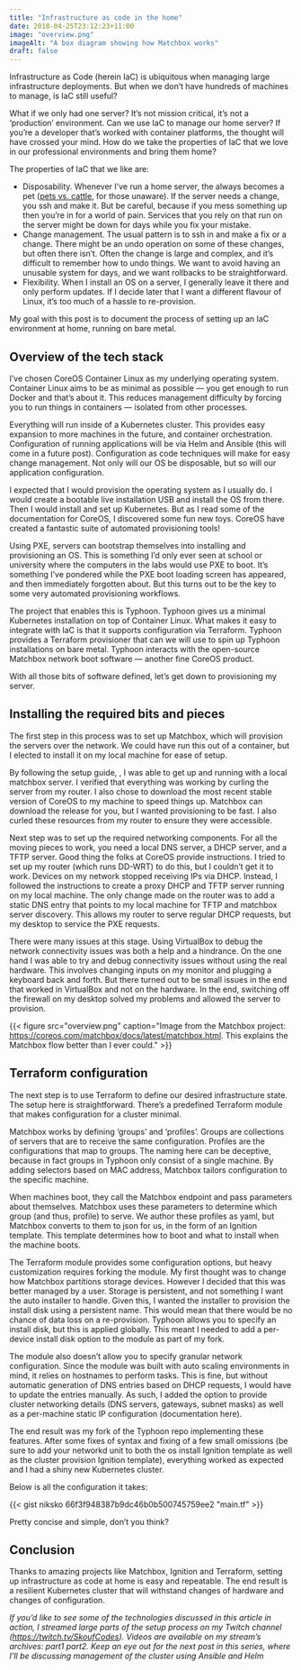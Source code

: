 ```yaml
---
title: "Infrastructure as code in the home"
date: 2018-04-25T23:12:23+11:00
image: "overview.png"
imageAlt: "A box diagram showing how Matchbox works"
draft: false
---
```


Infrastructure as Code (herein IaC) is ubiquitous when managing large infrastructure deployments.
But when we don’t have hundreds of machines to manage, is IaC still useful?
<!--more-->
What if we only had one server? It’s not mission critical, it’s not a ‘production’ environment.
Can we use IaC to manage our home server? If you’re a developer that’s worked with container platforms, the thought will have crossed your mind.
How do we take the properties of IaC that we love in our professional environments and bring them home?

The properties of IaC that we like are:

* Disposability. Whenever I’ve run a home server, the always becomes a pet ([pets vs. cattle](http://cloudscaling.com/blog/cloud-computing/the-history-of-pets-vs-cattle/), for those unaware). If the server needs a change, you ssh and make it. But be careful, because if you mess something up then you’re in for a world of pain. Services that you rely on that run on the server might be down for days while you fix your mistake.
* Change management. The usual pattern is to ssh in and make a fix or a change. There might be an undo operation on some of these changes, but often there isn’t. Often the change is large and complex, and it’s difficult to remember how to undo things. We want to avoid having an unusable system for days, and we want rollbacks to be straightforward.
* Flexibility. When I install an OS on a server, I generally leave it there and only perform updates. If I decide later that I want a different flavour of Linux, it’s too much of a hassle to re-provision.

My goal with this post is to document the process of setting up an IaC environment at home, running on bare metal.

## Overview of the tech stack

I’ve chosen CoreOS Container Linux as my underlying operating system. Container Linux aims to be as minimal as possible — you get enough to run Docker and that’s about it. This reduces management difficulty by forcing you to run things in containers — isolated from other processes.

Everything will run inside of a Kubernetes cluster. This provides easy expansion to more machines in the future, and container orchestration. Configuration of running applications will be via Helm and Ansible (this will come in a future post). Configuration as code techniques will make for easy change management. Not only will our OS be disposable, but so will our application configuration.

I expected that I would provision the operating system as I usually do. I would create a bootable live installation USB and install the OS from there. Then I would install and set up Kubernetes. But as I read some of the documentation for CoreOS, I discovered some fun new toys. CoreOS have created a fantastic suite of automated provisioning tools!

Using PXE, servers can bootstrap themselves into installing and provisioning an OS. This is something I’d only ever seen at school or university where the computers in the labs would use PXE to boot. It’s something I’ve pondered while the PXE boot loading screen has appeared, and then immediately forgotten about. But this turns out to be the key to some very automated provisioning workflows.

The project that enables this is Typhoon. Typhoon gives us a minimal Kubernetes installation on top of Container Linux. What makes it easy to integrate with IaC is that it supports configuration via Terraform. Typhoon provides a Terraform provisioner that can we will use to spin up Typhoon installations on bare metal. Typhoon interacts with the open-source Matchbox network boot software — another fine CoreOS product.

With all those bits of software defined, let’s get down to provisioning my server.

## Installing the required bits and pieces

The first step in this process was to set up Matchbox, which will provision the servers over the network. We could have run this out of a container, but I elected to install it on my local machine for ease of setup.

By following the setup guide, , I was able to get up and running with a local matchbox server. I verified that everything was working by curling the server from my router. I also chose to download the most recent stable version of CoreOS to my machine to speed things up. Matchbox can download the release for you, but I wanted provisioning to be fast. I also curled these resources from my router to ensure they were accessible.

Next step was to set up the required networking components. For all the moving pieces to work, you need a local DNS server, a DHCP server, and a TFTP server. Good thing the folks at CoreOS provide instructions. I tried to set up my router (which runs DD-WRT) to do this, but I couldn’t get it to work. Devices on my network stopped receiving IPs via DHCP. Instead, I followed the instructions to create a proxy DHCP and TFTP server running on my local machine. The only change made on the router was to add a static DNS entry that points to my local machine for TFTP and matchbox server discovery. This allows my router to serve regular DHCP requests, but my desktop to service the PXE requests.

There were many issues at this stage. Using VirtualBox to debug the network connectivity issues was both a help and a hindrance. On the one hand I was able to try and debug connectivity issues without using the real hardware. This involves changing inputs on my monitor and plugging a keyboard back and forth. But there turned out to be small issues in the end that worked in VirtualBox and not on the hardware. In the end, switching off the firewall on my desktop solved my problems and allowed the server to provision.

{{< figure src="overview.png" caption="Image from the Matchbox project: https://coreos.com/matchbox/docs/latest/matchbox.html. This explains the Matchbox flow better than I ever could." >}}

## Terraform configuration

The next step is to use Terraform to define our desired infrastructure state. The setup here is straightforward. There’s a predefined Terraform module that makes configuration for a cluster minimal.

Matchbox works by defining ‘groups’ and ‘profiles’. Groups are collections of servers that are to receive the same configuration. Profiles are the configurations that map to groups. The naming here can be deceptive, because in fact groups in Typhoon only consist of a single machine. By adding selectors based on MAC address, Matchbox tailors configuration to the specific machine.

When machines boot, they call the Matchbox endpoint and pass parameters about themselves. Matchbox uses these parameters to determine which group (and thus, profile) to serve. We author these profiles as yaml, but Matchbox converts to them to json for us, in the form of an Ignition template. This template determines how to boot and what to install when the machine boots.

The Terraform module provides some configuration options, but heavy customization requires forking the module. My first thought was to change how Matchbox partitions storage devices. However I decided that this was better managed by a user. Storage is persistent, and not something I want the auto installer to handle. Given this, I wanted the installer to provision the install disk using a persistent name. This would mean that there would be no chance of data loss on a re-provision. Typhoon allows you to specify an install disk, but this is applied globally. This meant I needed to add a per-device install disk option to the module as part of my fork.

The module also doesn’t allow you to specify granular network configuration. Since the module was built with auto scaling environments in mind, it relies on hostnames to perform tasks. This is fine, but without automatic generation of DNS entries based on DHCP requests, I would have to update the entries manually. As such, I added the option to provide cluster networking details (DNS servers, gateways, subnet masks) as well as a per-machine static IP configuration (documentation here).

The end result was my fork of the Typhoon repo implementing these features. After some fixes of syntax and fixing of a few small omissions (be sure to add your networkd unit to both the os install Ignition template as well as the cluster provision Ignition template), everything worked as expected and I had a shiny new Kubernetes cluster.

Below is all the configuration it takes:

{{< gist niksko 66f3f948387b9dc46b0b500745759ee2 "main.tf" >}}

Pretty concise and simple, don’t you think?

## Conclusion

Thanks to amazing projects like Matchbox, Ignition and Terraform, setting up infrastructure as code at home is easy and repeatable. The end result is a resilient Kubernetes cluster that will withstand changes of hardware and changes of configuration.

*If you’d like to see some of the technologies discussed in this article in action, I streamed large parts of the setup process on my Twitch channel (https://twitch.tv/SkoufCodes). Videos are available on my stream’s archives: part1 part2.
Keep an eye out for the next post in this series, where I’ll be discussing management of the cluster using Ansible and Helm*
